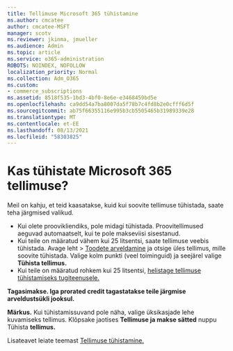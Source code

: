 ```yaml
---
title: Tellimuse Microsoft 365 tühistamine
ms.author: cmcatee
author: cmcatee-MSFT
manager: scotv
ms.reviewer: jkinma, jmueller
ms.audience: Admin
ms.topic: article
ms.service: o365-administration
ROBOTS: NOINDEX, NOFOLLOW
localization_priority: Normal
ms.collection: Adm_O365
ms.custom:
- commerce_subscriptions
ms.assetid: 8518f535-1bd3-4bf0-8e6e-e3468459bd5e
ms.openlocfilehash: ca9dd54a7ba8007da5f78b7c4fd8b2e0cfff6d5f
ms.sourcegitcommit: ab75f66355116e995b3cb5505465b31989339e28
ms.translationtype: MT
ms.contentlocale: et-EE
ms.lasthandoff: 08/13/2021
ms.locfileid: "58303825"
---
```

# <a name="canceling-your-microsoft-365-subscription"></a>Kas tühistate Microsoft 365 tellimuse?

Meil on kahju, et teid kaasatakse, kuid kui soovite tellimuse tühistada, saate teha järgmised valikud.
  
- Kui olete proovikliendiks, pole midagi tühistada. Proovitellimused aeguvad automaatselt, kui te pole makseviisi sisestanud.
- Kui teile on määratud vähem kui 25 litsentsi, saate tellimuse veebis tühistada. Avage leht  \> [Toodete arveldamine](https://go.microsoft.com/fwlink/p/?linkid=842054) ja otsige üles tellimus, mille soovite tühistada. Valige kolm punkti (veel toiminguid) ja seejärel valige **Tühista tellimus.**
- Kui teile on määratud rohkem kui 25 litsentsi, [helistage tellimuse tühistamiseks tugiteenusele.](https://go.microsoft.com/fwlink/p/?linkid=518322)

**Tagasimakse. Iga prorated credit tagastatakse teile järgmise arveldustsükli jooksul.**

**Märkus.** Kui tühistamissuvand pole näha, valige üksikasjade lehe kuvamiseks tellimus. Klõpsake jaotises **Tellimuse ja makse sätted** nuppu Tühista **tellimus.**

Lisateavet leiate teemast [Tellimuse tühistamine.](https://docs.microsoft.com/microsoft-365/commerce/subscriptions/cancel-your-subscription)